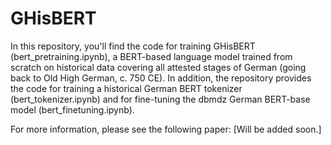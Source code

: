 # GHisBERT
In this repository, you'll find the code for training GHisBERT (bert_pretraining.ipynb), a BERT-based language model trained from scratch on historical data covering all attested stages of German (going back to Old High German, c. 750 CE). In addition, the repository provides the code for training a historical German BERT tokenizer (bert_tokenizer.ipynb) and for fine-tuning the dbmdz German BERT-base model (bert_finetuning.ipynb). 

For more information, please see the following paper:
[Will be added soon.]
